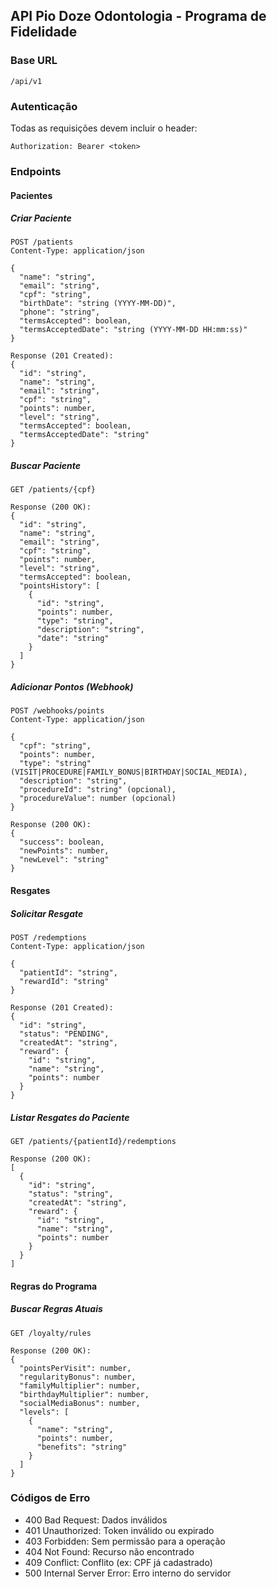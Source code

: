 ## API Pio Doze Odontologia - Programa de Fidelidade

### Base URL
`/api/v1`

### Autenticação
Todas as requisições devem incluir o header:
```
Authorization: Bearer <token>
```

### Endpoints

#### Pacientes

##### Criar Paciente
```http
POST /patients
Content-Type: application/json

{
  "name": "string",
  "email": "string",
  "cpf": "string",
  "birthDate": "string (YYYY-MM-DD)",
  "phone": "string",
  "termsAccepted": boolean,
  "termsAcceptedDate": "string (YYYY-MM-DD HH:mm:ss)"
}

Response (201 Created):
{
  "id": "string",
  "name": "string",
  "email": "string",
  "cpf": "string",
  "points": number,
  "level": "string",
  "termsAccepted": boolean,
  "termsAcceptedDate": "string"
}
```

##### Buscar Paciente
```http
GET /patients/{cpf}

Response (200 OK):
{
  "id": "string",
  "name": "string",
  "email": "string",
  "cpf": "string",
  "points": number,
  "level": "string",
  "termsAccepted": boolean,
  "pointsHistory": [
    {
      "id": "string",
      "points": number,
      "type": "string",
      "description": "string",
      "date": "string"
    }
  ]
}
```

##### Adicionar Pontos (Webhook)
```http
POST /webhooks/points
Content-Type: application/json

{
  "cpf": "string",
  "points": number,
  "type": "string" (VISIT|PROCEDURE|FAMILY_BONUS|BIRTHDAY|SOCIAL_MEDIA),
  "description": "string",
  "procedureId": "string" (opcional),
  "procedureValue": number (opcional)
}

Response (200 OK):
{
  "success": boolean,
  "newPoints": number,
  "newLevel": "string"
}
```

#### Resgates

##### Solicitar Resgate
```http
POST /redemptions
Content-Type: application/json

{
  "patientId": "string",
  "rewardId": "string"
}

Response (201 Created):
{
  "id": "string",
  "status": "PENDING",
  "createdAt": "string",
  "reward": {
    "id": "string",
    "name": "string",
    "points": number
  }
}
```

##### Listar Resgates do Paciente
```http
GET /patients/{patientId}/redemptions

Response (200 OK):
[
  {
    "id": "string",
    "status": "string",
    "createdAt": "string",
    "reward": {
      "id": "string",
      "name": "string",
      "points": number
    }
  }
]
```

#### Regras do Programa

##### Buscar Regras Atuais
```http
GET /loyalty/rules

Response (200 OK):
{
  "pointsPerVisit": number,
  "regularityBonus": number,
  "familyMultiplier": number,
  "birthdayMultiplier": number,
  "socialMediaBonus": number,
  "levels": [
    {
      "name": "string",
      "points": number,
      "benefits": "string"
    }
  ]
}
```

### Códigos de Erro

- 400 Bad Request: Dados inválidos
- 401 Unauthorized: Token inválido ou expirado
- 403 Forbidden: Sem permissão para a operação
- 404 Not Found: Recurso não encontrado
- 409 Conflict: Conflito (ex: CPF já cadastrado)
- 500 Internal Server Error: Erro interno do servidor
